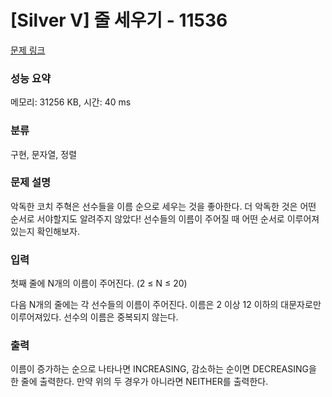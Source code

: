# [Silver V] 줄 세우기 - 11536 

[문제 링크](https://www.acmicpc.net/problem/11536) 

### 성능 요약

메모리: 31256 KB, 시간: 40 ms

### 분류

구현, 문자열, 정렬

### 문제 설명

<p>악독한 코치 주혁은 선수들을 이름 순으로 세우는 것을 좋아한다. 더 악독한 것은 어떤 순서로 서야할지도 알려주지 않았다! 선수들의 이름이 주어질 때 어떤 순서로 이루어져있는지 확인해보자.</p>

### 입력 

 <p>첫째 줄에 N개의 이름이 주어진다. (2 ≤ N ≤ 20)</p>

<p>다음 N개의 줄에는 각 선수들의 이름이 주어진다. 이름은 2 이상 12 이하의 대문자로만 이루어져있다. 선수의 이름은 중복되지 않는다.</p>

### 출력 

 <p>이름이 증가하는 순으로 나타나면 INCREASING, 감소하는 순이면 DECREASING을 한 줄에 출력한다. 만약 위의 두 경우가 아니라면 NEITHER를 출력한다.</p>

